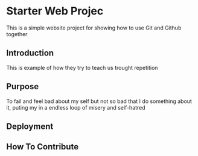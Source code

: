 # Starter Web Projec
 
 This is a simple website project for showing how to use Git and Github together

## Introduction

This is example of how they try to teach us trought repetition

## Purpose

To fail and feel bad about my self but not so bad that I do something about it, puting my in a endless loop of misery and self-hatred

## Deployment

## How To Contribute